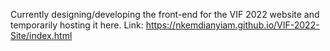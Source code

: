 Currently designing/developing the front-end for the VIF 2022 website and temporarily hosting it here.
Link: https://nkemdianyiam.github.io/VIF-2022-Site/index.html